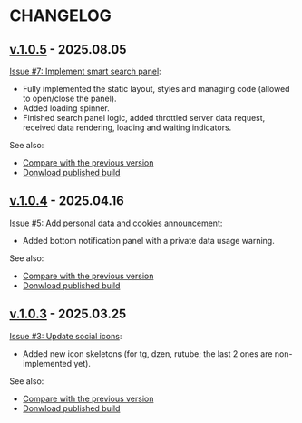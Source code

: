 <!--
 @since 2025.04.16
 @changed 2025.08.05, 04:50
-->

# CHANGELOG

## [v.1.0.5](https://github.com/lilliputten/imodelist/releases/tag/v.1.0.3) - 2025.08.05

[Issue #7: Implement smart search panel](https://github.com/lilliputten/imodelist/issues/7):

- Fully implemented the static layout, styles and managing code (allowed to open/close the panel).
- Added loading spinner.
- Finished search panel logic, added throttled server data request, received data rendering, loading and waiting indicators.

See also:

- [Compare with the previous version](https://github.com/lilliputten/imodelist/compare/v.1.0.4...v.1.0.5)
- [Donwload published build](https://github.com/lilliputten/imodelist/archive/refs/tags/publish.1.0.5.zip)

## [v.1.0.4](https://github.com/lilliputten/imodelist/releases/tag/v.1.0.3) - 2025.04.16

[Issue #5: Add personal data and cookies announcement](https://github.com/lilliputten/imodelist/issues/5):

- Added bottom notification panel with a private data usage warning.

See also:

- [Compare with the previous version](https://github.com/lilliputten/imodelist/compare/v.1.0.3...v.1.0.4)
- [Donwload published build](https://github.com/lilliputten/imodelist/archive/refs/tags/publish.1.0.4.zip)

## [v.1.0.3](https://github.com/lilliputten/imodelist/releases/tag/v.1.0.3) - 2025.03.25

[Issue #3: Update social icons](https://github.com/lilliputten/imodelist/issues/3):

- Added new icon skeletons (for tg, dzen, rutube; the last 2 ones are non-implemented yet).

See also:

- [Compare with the previous version](https://github.com/lilliputten/imodelist/compare/v.1.0.2...v.1.0.3)
- [Donwload published build](https://github.com/lilliputten/imodelist/archive/refs/tags/publish.1.0.3.zip)

